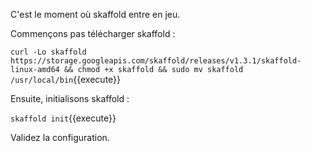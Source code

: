 C'est le moment où skaffold entre en jeu.

Commençons pas télécharger skaffold :

`curl -Lo skaffold https://storage.googleapis.com/skaffold/releases/v1.3.1/skaffold-linux-amd64 && chmod +x skaffold && sudo mv skaffold /usr/local/bin`{{execute}}

Ensuite, initialisons skaffold :

`skaffold init`{{execute}}

Validez la configuration.